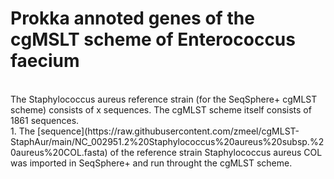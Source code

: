 # Prokka annoted genes of the cgMSLT scheme of Enterococcus faecium
<br>
The Staphylococcus aureus reference strain (for the SeqSphere+ cgMLST scheme) consists of x sequences.
The cgMLST scheme itself consists of 1861 sequences.
<br>
1. The [sequence](https://raw.githubusercontent.com/zmeel/cgMLST-StaphAur/main/NC_002951.2%20Staphylococcus%20aureus%20subsp.%20aureus%20COL.fasta) of the reference strain Staphylococcus aureus COL was imported in SeqSphere+ and run throught the cgMLST scheme.
